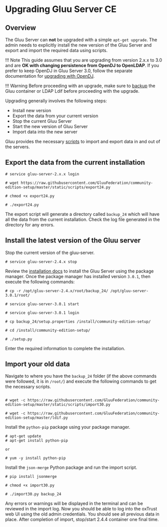 # Upgrading Gluu Server CE
## Overview
The Gluu Server can **not** be upgraded with a simple `apt-get upgrade`. The admin needs to explicitly install the new version of the Gluu Server and export and import the required data using scripts. 

!!! Note
    This guide assumes that you are upgrading from version 2.x.x to 3.0 and are **OK with changing persistence from OpenDJ to OpenLDAP**. If you prefer to keep OpenDJ in Gluu Server 3.0, follow the separate documentation for [upgrading with OpenDJ](../upgrade/manual-update.md/).

!!! Warning
    Before proceeding with an upgrade, make sure to [backup](../operation/backup.md/) the Gluu container or LDAP Ldif before proceeding with the upgrade. 

Upgrading generally involves the following steps:   

* Install new version
* Export the data from your current version
* Stop the current Gluu Server
* Start the new version of Gluu Server
* Import data into the new server

Gluu provides the necessary [scripts](https://github.com/GluuFederation/community-edition-setup/tree/master/static/scripts) to import and export data in and out of the servers.

## Export the data from the current installation

```
# service gluu-server-2.x.x login

# wget https://raw.githubusercontent.com/GluuFederation/community-edition-setup/master/static/scripts/export24.py

# chmod +x export24.py

# ./export24.py
```

The export script will generate a directory called `backup_24` which will have all the data from the current installation. Check the log file generated in the directory for any errors.

## Install the latest version of the Gluu server

Stop the current version of the gluu-server.

```
# service gluu-server-2.4.x stop
```

Review the [installation docs](../installation-guide/install.md) to install the Gluu Server using the package manager. Once the package manager has installed version `3.0.1`, then execute the following commands:

```
# cp -r /opt/gluu-server-2.4.x/root/backup_24/ /opt/gluu-server-3.0.1/root/

# service gluu-server-3.0.1 start

# service gluu-server-3.0.1 login

# cp backup_24/setup.properties /install/community-edition-setup/

# cd /install/community-edition-setup/

# ./setup.py
```

Enter the required information to complete the installation.

## Import your old data

Navigate to where you have the `backup_24` folder (if the above commands were followed, it is in `/root/`) and execute the following commands to get the necessary scripts.

```

# wget -c https://raw.githubusercontent.com/GluuFederation/community-edition-setup/master/static/scripts/import30.py

# wget -c https://raw.githubusercontent.com/GluuFederation/community-edition-setup/master/ldif.py
```

Install the `python-pip` package using your package manager.

```
# apt-get update
# apt-get install python-pip

or

# yum -y install python-pip
```

Install the `json-merge` Python package and run the import script.

```
# pip install jsonmerge

# chmod +x import30.py

# ./import30.py backup_24
```

Any errors or warnings will be displayed in the terminal and can be reviewed in the import log. Now you should be able to log into the oxTrust web UI using the old admin credentials. You should see all previous data in place. After completion of import, stop/start 2.4.4 container one final time. 
